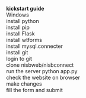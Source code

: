<strong>kickstart guide</strong>  
Windows  
install python  
install pip  
install Flask  
install wtforms  
install mysql.connecter  
install git  
login to git  
clone nisbweb/nisbconnect  
run the server python app.py  
check the website on browser  
make changes  
fill the form and submit  
